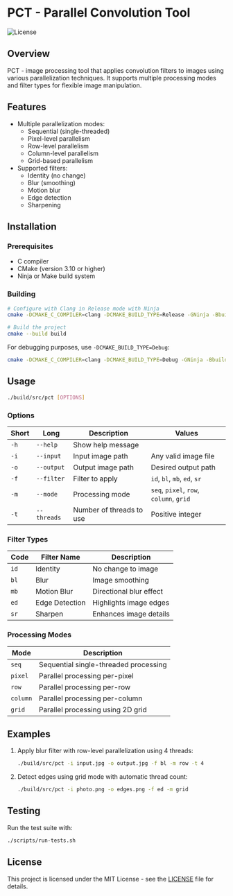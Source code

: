 # PCT - Parallel Convolution Tool

![License](https://img.shields.io/badge/license-MIT-blue)

## Overview

PCT - image processing tool that applies convolution filters to images using various parallelization techniques. It supports multiple processing modes and filter types for flexible image manipulation.

## Features

- Multiple parallelization modes:
  - Sequential (single-threaded)
  - Pixel-level parallelism
  - Row-level parallelism
  - Column-level parallelism
  - Grid-based parallelism
- Supported filters:
  - Identity (no change)
  - Blur (smoothing)
  - Motion blur
  - Edge detection
  - Sharpening

## Installation

### Prerequisites

- C compiler
- CMake (version 3.10 or higher)
- Ninja or Make build system

### Building

```bash
# Configure with Clang in Release mode with Ninja
cmake -DCMAKE_C_COMPILER=clang -DCMAKE_BUILD_TYPE=Release -GNinja -Bbuild

# Build the project
cmake --build build
```

For debugging purposes, use `-DCMAKE_BUILD_TYPE=Debug`:

```bash
cmake -DCMAKE_C_COMPILER=clang -DCMAKE_BUILD_TYPE=Debug -GNinja -Bbuild
```

## Usage

```bash
./build/src/pct [OPTIONS]
```

### Options

| Short | Long            | Description                          | Values                      |
|-------|-----------------|--------------------------------------|-----------------------------|
| `-h`  | `--help`        | Show help message                    |                             |
| `-i`  | `--input`       | Input image path                     | Any valid image file        |
| `-o`  | `--output`      | Output image path                    | Desired output path         |
| `-f`  | `--filter`      | Filter to apply                      | `id`, `bl`, `mb`, `ed`, `sr`|
| `-m`  | `--mode`        | Processing mode                      | `seq`, `pixel`, `row`, `column`, `grid`|
| `-t`  | `--threads`     | Number of threads to use             | Positive integer            |

### Filter Types

| Code | Filter Name      | Description                          |
|------|------------------|--------------------------------------|
| `id` | Identity         | No change to image                   |
| `bl` | Blur             | Image smoothing                      |
| `mb` | Motion Blur      | Directional blur effect              |
| `ed` | Edge Detection   | Highlights image edges               |
| `sr` | Sharpen          | Enhances image details               |

### Processing Modes

| Mode    | Description                              |
|---------|------------------------------------------|
| `seq`   | Sequential single-threaded processing    |
| `pixel` | Parallel processing per-pixel            |
| `row`   | Parallel processing per-row              |
| `column`| Parallel processing per-column           |
| `grid`  | Parallel processing using 2D grid        |

## Examples

1. Apply blur filter with row-level parallelization using 4 threads:
   ```bash
   ./build/src/pct -i input.jpg -o output.jpg -f bl -m row -t 4
   ```

2. Detect edges using grid mode with automatic thread count:
   ```bash
   ./build/src/pct -i photo.png -o edges.png -f ed -m grid
   ```

## Testing

Run the test suite with:
```bash
./scripts/run-tests.sh
```

## License

This project is licensed under the MIT License - see the [LICENSE](LICENSE) file for details.
